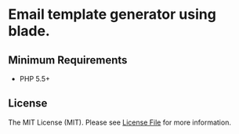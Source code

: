 # Email template generator using blade.

## Minimum Requirements ##

- PHP 5.5+

## License

The MIT License (MIT). Please see [License File](https://github.com/indibeast/email-template/blob/master/LICENSE) for more information.


